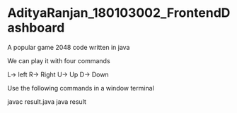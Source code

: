 # AdityaRanjan_180103002_FrontendDashboard

A popular game 2048 code written in java

We can play it with four commands

L-> left 
R-> Right
U-> Up 
D-> Down

Use the following commands in a window terminal

javac result.java
java result
